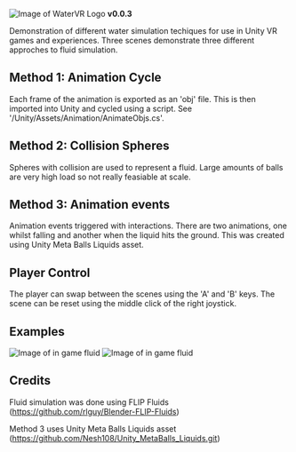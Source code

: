 ![Image of WaterVR Logo](https://github.com/benknight135/WaterVR/blob/master/Logo.png)
**v0.0.3**

Demonstration of different water simulation techiques for use in Unity VR games and experiences.
Three scenes demonstrate three different approches to fluid simulation.

## Method 1: Animation Cycle
Each frame of the animation is exported as an 'obj' file. This is then imported into Unity and cycled using a script.
See '/Unity/Assets/Animation/AnimateObjs.cs'.

## Method 2: Collision Spheres
Spheres with collision are used to represent a fluid. Large amounts of balls are very high load so not really feasiable at scale. 

## Method 3: Animation events
Animation events triggered with interactions. There are two animations, one whilst falling and another when the liquid hits the ground. This was created using Unity Meta Balls Liquids asset. 

## Player Control
The player can swap between the scenes using the 'A' and 'B' keys. The scene can be reset using the middle click of the right joystick. 

## Examples
![Image of in game fluid](https://github.com/benknight135/WaterVR/blob/master/Sample1.PNG)
![Image of in game fluid](https://github.com/benknight135/WaterVR/blob/master/Sample.PNG)

## Credits
Fluid simulation was done using FLIP Fluids (https://github.com/rlguy/Blender-FLIP-Fluids)

Method 3 uses Unity Meta Balls Liquids asset (https://github.com/Nesh108/Unity_MetaBalls_Liquids.git)
